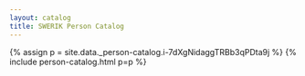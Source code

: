 ```yaml
---
layout: catalog
title: SWERIK Person Catalog
---
```

{% assign p = site.data._person-catalog.i-7dXgNidaggTRBb3qPDta9j %}
{% include person-catalog.html p=p %}

